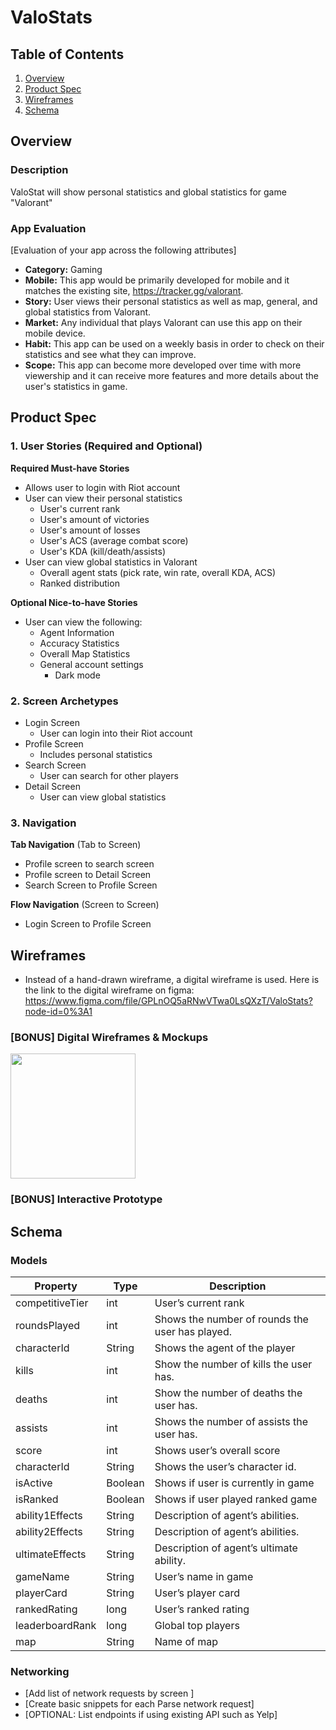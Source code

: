 # ValoStats

## Table of Contents
1. [Overview](#Overview)
1. [Product Spec](#Product-Spec)
1. [Wireframes](#Wireframes)
2. [Schema](#Schema)

## Overview
### Description
ValoStat will show personal statistics and global statistics for game "Valorant"
### App Evaluation
[Evaluation of your app across the following attributes]
- **Category:** Gaming
- **Mobile:** This app would be primarily developed for mobile and it matches the existing site, https://tracker.gg/valorant. 
- **Story:** User views their personal statistics as well as map, general, and global statistics from Valorant.
- **Market:** Any individual that plays Valorant can use this app on their mobile device.
- **Habit:** This app can be used on a weekly basis in order to check on their statistics and see what they can improve. 
- **Scope:** This app can become more developed over time with more viewership and it can receive more features and more details about the user's statistics in game.

## Product Spec

### 1. User Stories (Required and Optional)

**Required Must-have Stories**

* Allows user to login with Riot account
* User can view their personal statistics
    * User's current rank
    * User's amount of victories
    * User's amount of losses
    * User's ACS (average combat score)
    * User's KDA (kill/death/assists)
* User can view global statistics in Valorant
    * Overall agent stats (pick rate, win rate, overall KDA, ACS)
    * Ranked distribution
    

**Optional Nice-to-have Stories**

* User can view the following:
    * Agent Information
    * Accuracy Statistics 
    * Overall Map Statistics 
    * General account settings
        * Dark mode


### 2. Screen Archetypes

* Login Screen
   * User can login into their Riot account
* Profile Screen
   * Includes personal statistics
* Search Screen
   * User can search for other players 
* Detail Screen
    * User can view global statistics

### 3. Navigation

**Tab Navigation** (Tab to Screen)

* Profile screen to search screen
* Profile screen to Detail Screen
* Search Screen to Profile Screen


**Flow Navigation** (Screen to Screen)

* Login Screen to Profile Screen

## Wireframes
* Instead of a hand-drawn wireframe, a digital wireframe is used. Here is the link to the digital wireframe on figma: https://www.figma.com/file/GPLnOQ5aRNwVTwa0LsQXzT/ValoStats?node-id=0%3A1


### [BONUS] Digital Wireframes & Mockups
<img src="http://g.recordit.co/6V9dKqGL8P.gif" height=200>

### [BONUS] Interactive Prototype

## Schema 
### Models
| Property | Type | Description
| --- | --- | --- |
|competitiveTier | int | User’s current rank
|roundsPlayed |int | Shows the number of rounds the user has played.
|characterId |String | Shows the agent of the player
|kills|int|Show the number of kills the user has.
|deaths|int|Show the number of deaths the user has.
|assists|int|Shows the number of assists the user has.
|score|int|Shows user’s overall score
|characterId|String|Shows the user’s character id.
|isActive|Boolean |Shows if user is currently in game
|isRanked|Boolean|Shows if user played ranked game
|ability1Effects|String|Description of agent’s abilities.
|ability2Effects|String|Description of agent’s abilities.
|ultimateEffects|String|Description of agent’s ultimate ability.
|gameName|String|User’s name in game
|playerCard|String|User’s player card
|rankedRating|long|User’s ranked rating
|leaderboardRank|long|Global top players
|map|String|Name of map 

### Networking
- [Add list of network requests by screen ]
- [Create basic snippets for each Parse network request]
- [OPTIONAL: List endpoints if using existing API such as Yelp]
